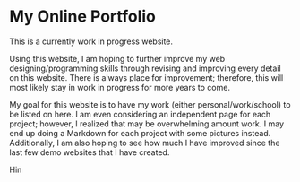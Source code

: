 # My Online Portfolio

This is a currently work in progress website.

Using this website, I am hoping to further improve my web designing/programming
skills through revising and improving every detail on this website. There is always
place for improvement; therefore, this will most likely stay in work in progress
for more years to come.

My goal for this website is to have my work (either personal/work/school) to be
listed on here. I am even considering an independent page for each project; however,
I realized that may be overwhelming amount work. I may end up doing a Markdown for
each project with some pictures instead. Additionally, I am also hoping to see
how much I have improved since the last few demo websites that I have created.

Hin
